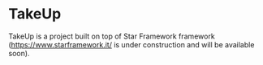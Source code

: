 # TakeUp
TakeUp is a project built on top of Star Framework framework (https://www.starframework.it/ is under construction and will be available soon).
